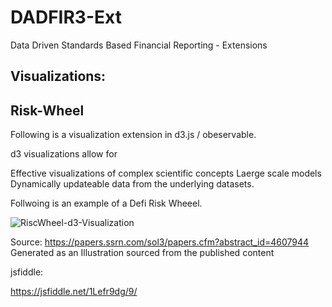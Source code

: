 # DADFIR3-Ext
Data Driven Standards Based Financial Reporting - Extensions



## Visualizations: 


## Risk-Wheel 


Following is a visualization extension in d3.js / obeservable. 


d3 visualizations allow for 
  
  Effective visualizations of complex scientific concepts 
  Laerge scale models 
  Dynamically updateable data from the underlying datasets.

Follwoing is an example of a Defi Risk Wheeel.

![RiscWheel-d3-Visualization](https://github.com/user-attachments/assets/fd8ce9a1-a12e-45df-a65f-12f7a42da332)

Source: 
https://papers.ssrn.com/sol3/papers.cfm?abstract_id=4607944
Generated as an Illustration sourced from the published content

jsfiddle:

https://jsfiddle.net/1Lefr9dg/9/
